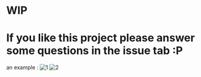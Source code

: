 
# WIP

# If you like this project please answer some questions in the issue tab :P

 an example :
![1](https://user-images.githubusercontent.com/61817579/149992480-f29a561d-2a9e-47f2-8bc0-ff5df7cbc748.PNG)
![2](https://user-images.githubusercontent.com/61817579/149992481-65cf82ea-c4aa-41bd-a2e1-a747bfa29537.PNG)



